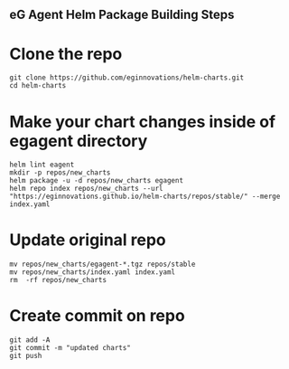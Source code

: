 ## eG Agent Helm Package Building Steps
# Clone the repo

    git clone https://github.com/eginnovations/helm-charts.git
    cd helm-charts

# Make your chart changes inside of egagent directory  

    helm lint eagent
    mkdir -p repos/new_charts
    helm package -u -d repos/new_charts egagent
    helm repo index repos/new_charts --url "https://eginnovations.github.io/helm-charts/repos/stable/" --merge index.yaml 

# Update original repo

    mv repos/new_charts/egagent-*.tgz repos/stable
    mv repos/new_charts/index.yaml index.yaml
    rm  -rf repos/new_charts

# Create commit on repo

    git add -A
    git commit -m "updated charts"
    git push
